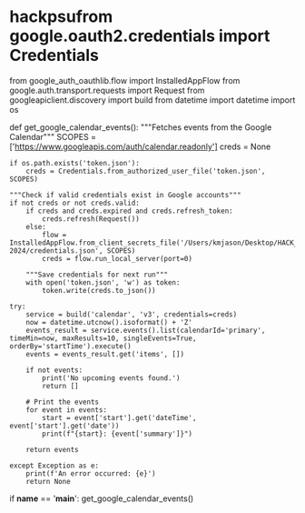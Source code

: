 # hackpsufrom google.oauth2.credentials import Credentials
from google_auth_oauthlib.flow import InstalledAppFlow
from google.auth.transport.requests import Request
from googleapiclient.discovery import build
from datetime import datetime
import os

def get_google_calendar_events():
    """Fetches events from the Google Calendar"""
    SCOPES = ['https://www.googleapis.com/auth/calendar.readonly']
    creds = None

    if os.path.exists('token.json'):
        creds = Credentials.from_authorized_user_file('token.json', SCOPES)

    """Check if valid credentials exist in Google accounts"""
    if not creds or not creds.valid:
        if creds and creds.expired and creds.refresh_token:
            creds.refresh(Request())
        else:
            flow = InstalledAppFlow.from_client_secrets_file('/Users/kmjason/Desktop/HACK_PSU-2024/credentials.json', SCOPES)
            creds = flow.run_local_server(port=0)

        """Save credentials for next run"""
        with open('token.json', 'w') as token:
            token.write(creds.to_json())
    
    try:
        service = build('calendar', 'v3', credentials=creds)
        now = datetime.utcnow().isoformat() + 'Z'
        events_result = service.events().list(calendarId='primary', timeMin=now, maxResults=10, singleEvents=True, orderBy='startTime').execute()
        events = events_result.get('items', [])

        if not events:
            print('No upcoming events found.')
            return []
        
        # Print the events
        for event in events:
            start = event['start'].get('dateTime', event['start'].get('date'))
            print(f"{start}: {event['summary']}")
        
        return events

    except Exception as e:
        print(f'An error occurred: {e}')
        return None


if __name__ == '__main__':
    get_google_calendar_events()
